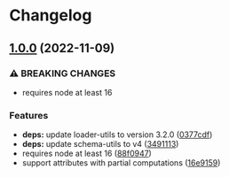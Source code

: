 # Changelog

## [1.0.0](https://github.com/marcalexiei/ractive-html-loader/compare/v0.0.5...v1.0.0) (2022-11-09)


### ⚠ BREAKING CHANGES

* requires node at least 16

### Features

* **deps:** update loader-utils to version 3.2.0 ([0377cdf](https://github.com/marcalexiei/ractive-html-loader/commit/0377cdfc67b50b501d7c0d4a0a168b2901ca72ef))
* **deps:** update schema-utils to v4 ([3491113](https://github.com/marcalexiei/ractive-html-loader/commit/3491113a8dc92f85d6102da6661900d7cdbc499a))
* requires node at least 16 ([88f0947](https://github.com/marcalexiei/ractive-html-loader/commit/88f0947a9f9ef4d42bafe3e2192b70056d2ba87b))
* support attributes with partial computations ([16e9159](https://github.com/marcalexiei/ractive-html-loader/commit/16e9159795d1fe62f794c1af30c1d5b4bc886ed0))

